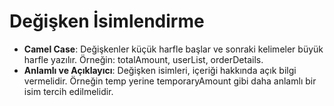 # Değişken İsimlendirme

- **Camel Case**: Değişkenler küçük harfle başlar ve sonraki kelimeler büyük harfle yazılır. Örneğin: totalAmount, userList, orderDetails.
- **Anlamlı ve Açıklayıcı**: Değişken isimleri, içeriği hakkında açık bilgi vermelidir. Örneğin temp yerine temporaryAmount gibi daha anlamlı bir isim tercih edilmelidir.